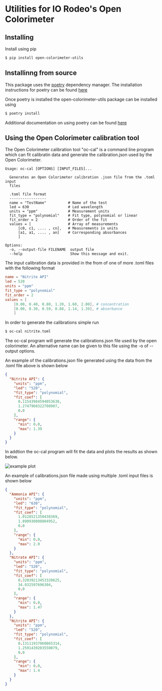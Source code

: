 # Utilities for IO Rodeo's Open Colorimeter 


## Installing
Install using pip 

```bash
$ pip install open-colorimeter-utils
```

## Installinng from source

This package uses the [poetry](https://python-poetry.org/) dependency manager.
The installation instructions for poetry can be found
[here](https://python-poetry.org/docs/#installation)

Once poetry is installed the open-colorimeter-utils package can be installed using

```bash
$ poetry install
```

Additional documentation on using poetry can be found
[here](https://python-poetry.org/docs/)


## Using the Open Colorimeter calibration tool

The Open Colorimeter calibration tool "oc-cal" is a command line program which can fit
calibratin data and generate the calibration.json used by the Open Colorimeter.

```console
Usage: oc-cal [OPTIONS] [INPUT_FILES]...

  Generates an Open Colorimeter calibration .json file from the .toml input
  files

  .toml file format 
  -----------------
  name = "TestName"          # Name of the test
  led = 630                  # Led wavelength
  units = "ppm"              # Measurement units
  fit_type = "polynomial"    # Fit type, polynomial or linear
  fit_order = 2              # Order of the fit
  values = [                 # Array of measurements
      [c0, c1, .... , cn],   # Measurements in units
      [a1, a1, .... , an]    # Corresponding absorbances
      ]

Options:
  -o, --output-file FILENAME  output file
  --help                      Show this message and exit.
```

The input calibration data is provided in the from of one of more .toml files
with the following format

```toml
name = "Nitrite API"
led = 520 
units = "ppm" 
fit_type = "polynomial"
fit_order = 2
values = [ 
    [0.00, 0.40, 0.80, 1.20, 1.60, 2.00], # concentration
    [0.00, 0.30, 0.59, 0.88, 1.14, 1.39], # absorbance
    ]
```

In order to generate the calibrations simple run

```bash
$ oc-cal nitrite.toml
```
The oc-cal program will generate the calibrations.json file used by the open
colorimeter. An alternative name can be given to this file using the -o of
--output options.  

An example of the calibrations.json file generated using the data from the .toml
file above is shown below

```json
{
  "Nitrite API": {
    "units": "ppm",
    "led": "520",
    "fit_type": "polynomial",
    "fit_coef": [
      0.11543984594053638,
      1.2747960322708907,
      0.0
    ],
    "range": {
      "min": 0.0,
      "max": 1.39
    }
  }
}
```

In addtion the oc-cal program will fit the data and plots the results as shown below.

![example plot](images/nitrite_calibration_example.png)


An example of calibrations.json file made using multiple .toml input files is shown below
```json
{
  "Ammonia API": {
    "units": "ppm",
    "led": "630",
    "fit_type": "polynomial",
    "fit_coef": [
      1.0128521350438369,
      1.890930808804952,
      0.0
    ],
    "range": {
      "min": 0.0,
      "max": 2.0
    }
  },
  "Nitrate API": {
    "units": "ppm",
    "led": "520",
    "fit_type": "polynomial",
    "fit_coef": [
      0.32039213453320625,
      34.032597696304,
      0.0
    ],
    "range": {
      "min": 0.0,
      "max": 1.47
    }
  },
  "Nitrite API": {
    "units": "ppm",
    "led": "520",
    "fit_type": "polynomial",
    "fit_coef": [
      0.13111937060865314,
      1.2591439203550079,
      0.0
    ],
    "range": {
      "min": 0.0,
      "max": 1.4
    }
  }
}
```



